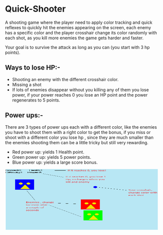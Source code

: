 # Quick-Shooter
A shooting game where the player need to apply color tracking and quick reflexes to quickly hit the enemies appearing on the screen, each enemy has a specific color and the player crosshair change its color randomly with each shot, as you kill more enemies the game gets harder and faster.

Your goal is to survive the attack as long as you can (you start with 3 hp points).

## Ways to lose HP:-
- Shooting an enemy with the different crosshair color.
- Missing  a shot
- If lots of enemies disappear without you killing any of them you lose power, if your power reaches 0 you lose an HP point and the power regenerates to 5 points.

## Power ups:-
There are 3 types of power ups each with a different color, like the enemies you have to shoot them with a right color to get the bonus, if you miss or shoot with a different color you lose hp , since they are much smaller than the enemies shooting them can be a little tricky but still very rewarding.

- Red power up: yields 1 Health point.
- Green power up: yields 5 power points.
- Blue power up: yields a large score bonus.

<p align = "center">
    <img width="500" height="200" src="guide.png"></p>




